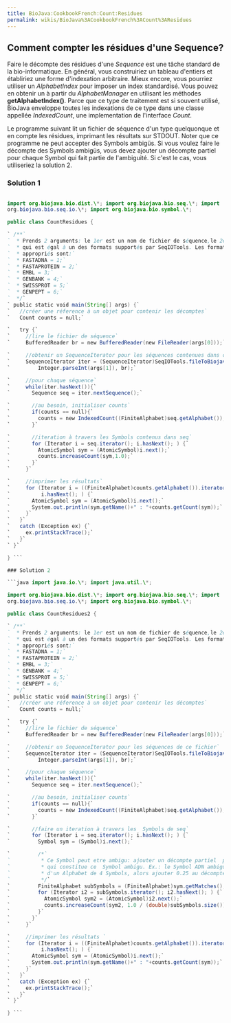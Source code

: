 ```yaml
---
title: BioJava:CookbookFrench:Count:Residues
permalink: wikis/BioJava%3ACookbookFrench%3ACount%3AResidues
---
```


Comment compter les résidues d'une Sequence?
--------------------------------------------

Faire le décompte des résidues d'une *Sequence* est une tâche standard
de la bio-informatique. En général, vous construiriez un tableau
d'entiers et établiriez une forme d'indexation arbitraire. Mieux encore,
vous pourriez utiliser un *AlphabetIndex* pour imposer un index
standardisé. Vous pouvez en obtenir un à partir du *AlphabetManager* en
utilisant les méthodes **getAlphabetIndex()**. Parce que ce type de
traitement est si souvent utilisé, BioJava enveloppe toutes les
indexations de ce type dans une classe appellée *IndexedCount*, une
implementation de l'interface *Count*.

Le programme suivant lit un fichier de séquence d'un type quelquonque et
en compte les résidues, imprimant les résultats sur STDOUT. Noter que ce
programme ne peut accepter des Symbols ambigüs. Si vous voulez faire le
décompte des Symbols ambigüs, vous devez ajouter un décompte partiel
pour chaque Symbol qui fait partie de l'ambiguité. Si c'est le cas, vous
utiliseriez la solution 2.

### Solution 1

```java import java.io.\*; import java.util.\*;

import org.biojava.bio.dist.\*; import org.biojava.bio.seq.\*; import
org.biojava.bio.seq.io.\*; import org.biojava.bio.symbol.\*;

public class CountResidues {

` /**`  
`  * Prends 2 arguments: le 1er est un nom de fichier de séquence,le 2ème est un entier `  
`  * qui est égal à un des formats supportés par SeqIOTools. Les formats de fichiers`  
`  * appropriés sont:`  
`  * FASTADNA = 1;`  
`  * FASTAPROTEIN = 2;`  
`  * EMBL = 3;`  
`  * GENBANK = 4;`  
`  * SWISSPROT = 5;`  
`  * GENPEPT = 6;`  
`  */`  
` public static void main(String[] args) {`  
`   //créer une réference à un objet pour contenir les décomptes`  
`   Count counts = null;`

`   try {`  
`     //lire le fichier de séquence`  
`     BufferedReader br = new BufferedReader(new FileReader(args[0]));`

`     //obtenir un SequenceIterator pour les séquences contenues dans ce fichier`  
`     SequenceIterator iter = (SequenceIterator)SeqIOTools.fileToBiojava(`  
`         Integer.parseInt(args[1]), br);`

`     //pour chaque séquence`  
`     while(iter.hasNext()){`  
`       Sequence seq = iter.nextSequence();`

`       //au besoin, initialiser counts`  
`       if(counts == null){`  
`         counts = new IndexedCount((FiniteAlphabet)seq.getAlphabet());`  
`       }`

`       //iteration à travers les Symbols contenus dans seq`  
`       for (Iterator i = seq.iterator(); i.hasNext(); ) {`  
`         AtomicSymbol sym = (AtomicSymbol)i.next();`  
`         counts.increaseCount(sym,1.0);`  
`       }`  
`     }`

`     //imprimer les résultats`  
`     for (Iterator i = ((FiniteAlphabet)counts.getAlphabet()).iterator();`  
`          i.hasNext(); ) {`  
`       AtomicSymbol sym = (AtomicSymbol)i.next();`  
`       System.out.println(sym.getName()+" : "+counts.getCount(sym));`  
`     }`  
`   }`  
`   catch (Exception ex) {`  
`     ex.printStackTrace();`  
`   }`  
` }`

} ```

### Solution 2

```java import java.io.\*; import java.util.\*;

import org.biojava.bio.dist.\*; import org.biojava.bio.seq.\*; import
org.biojava.bio.seq.io.\*; import org.biojava.bio.symbol.\*;

public class CountResidues2 {

` /**`  
`  * Prends 2 arguments: le 1er est un nom de fichier de séquence,le 2ème est un entier`  
`  * qui est égal à un des formats supportés par SeqIOTools. Les formats de fichiers`  
`  * appropriés sont:`  
`  * FASTADNA = 1;`  
`  * FASTAPROTEIN = 2;`  
`  * EMBL = 3;`  
`  * GENBANK = 4;`  
`  * SWISSPROT = 5;`  
`  * GENPEPT = 6;`  
`  */`  
` public static void main(String[] args) {`  
`   //créer une réference à un objet pour contenir les décomptes`  
`   Count counts = null;`

`   try {`  
`     //lire le fichier de séquence`  
`     BufferedReader br = new BufferedReader(new FileReader(args[0]));`

`     //obtenir un SequenceIterator pour les séquences de ce fichier`  
`     SequenceIterator iter = (SequenceIterator)SeqIOTools.fileToBiojava(`  
`         Integer.parseInt(args[1]), br);`

`     //pour chaque séquence`  
`     while(iter.hasNext()){`  
`       Sequence seq = iter.nextSequence();`

`       //au besoin, initialiser counts`  
`       if(counts == null){`  
`         counts = new IndexedCount((FiniteAlphabet)seq.getAlphabet());`  
`       }`

`       //faire un iteration à travers les  Symbols de seq`  
`       for (Iterator i = seq.iterator(); i.hasNext(); ) {`  
`         Symbol sym = (Symbol)i.next();`

`         /*`  
`          * Ce Symbol peut etre ambigu: ajouter un décompte partiel  pour chaque Symbol`  
`          * qui constitue ce  Symbol ambigu. Ex.: le Symbol ADN ambigu est crée à partir`  
`          * d'un Alphabet de 4 Symbols, alors ajouter 0.25 au décompte de chacun des nucl.`  
`          */`  
`         FiniteAlphabet subSymbols = (FiniteAlphabet)sym.getMatches();`  
`         for (Iterator i2 = subSymbols.iterator(); i2.hasNext(); ) {`  
`           AtomicSymbol sym2 = (AtomicSymbol)i2.next();`  
`           counts.increaseCount(sym2, 1.0 / (double)subSymbols.size());`  
`         }`  
`       }`  
`     }`

`     //imprimer les résultats `  
`     for (Iterator i = ((FiniteAlphabet)counts.getAlphabet()).iterator();`  
`          i.hasNext(); ) {`  
`       AtomicSymbol sym = (AtomicSymbol)i.next();`  
`       System.out.println(sym.getName()+" : "+counts.getCount(sym));`  
`     }`  
`   }`  
`   catch (Exception ex) {`  
`     ex.printStackTrace();`  
`   }`  
` }`

} ```
